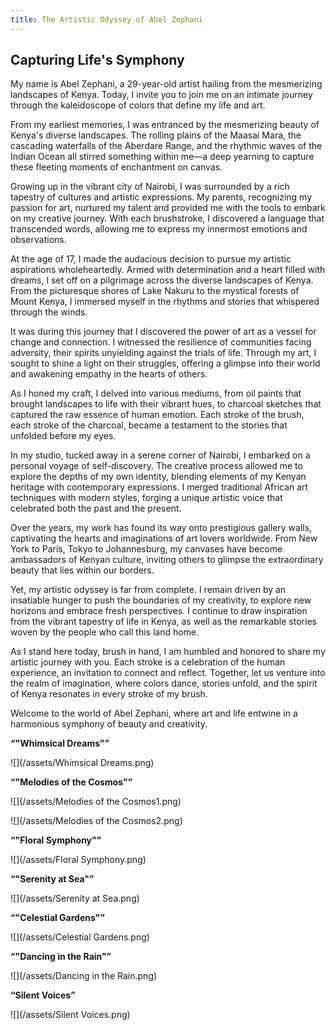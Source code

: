 ```yaml
---
title: The Artistic Odyssey of Abel Zephani
---
```

## Capturing Life's Symphony

My name is Abel Zephani, a 29-year-old artist hailing from the mesmerizing landscapes of Kenya. Today, I invite you to join me on an intimate journey through the kaleidoscope of colors that define my life and art.

From my earliest memories, I was entranced by the mesmerizing beauty of Kenya's diverse landscapes. The rolling plains of the Maasai Mara, the cascading waterfalls of the Aberdare Range, and the rhythmic waves of the Indian Ocean all stirred something within me—a deep yearning to capture these fleeting moments of enchantment on canvas.

Growing up in the vibrant city of Nairobi, I was surrounded by a rich tapestry of cultures and artistic expressions. My parents, recognizing my passion for art, nurtured my talent and provided me with the tools to embark on my creative journey. With each brushstroke, I discovered a language that transcended words, allowing me to express my innermost emotions and observations.

At the age of 17, I made the audacious decision to pursue my artistic aspirations wholeheartedly. Armed with determination and a heart filled with dreams, I set off on a pilgrimage across the diverse landscapes of Kenya. From the picturesque shores of Lake Nakuru to the mystical forests of Mount Kenya, I immersed myself in the rhythms and stories that whispered through the winds.

It was during this journey that I discovered the power of art as a vessel for change and connection. I witnessed the resilience of communities facing adversity, their spirits unyielding against the trials of life. Through my art, I sought to shine a light on their struggles, offering a glimpse into their world and awakening empathy in the hearts of others.

As I honed my craft, I delved into various mediums, from oil paints that brought landscapes to life with their vibrant hues, to charcoal sketches that captured the raw essence of human emotion. Each stroke of the brush, each stroke of the charcoal, became a testament to the stories that unfolded before my eyes.

In my studio, tucked away in a serene corner of Nairobi, I embarked on a personal voyage of self-discovery. The creative process allowed me to explore the depths of my own identity, blending elements of my Kenyan heritage with contemporary expressions. I merged traditional African art techniques with modern styles, forging a unique artistic voice that celebrated both the past and the present.

Over the years, my work has found its way onto prestigious gallery walls, captivating the hearts and imaginations of art lovers worldwide. From New York to Paris, Tokyo to Johannesburg, my canvases have become ambassadors of Kenyan culture, inviting others to glimpse the extraordinary beauty that lies within our borders.

Yet, my artistic odyssey is far from complete. I remain driven by an insatiable hunger to push the boundaries of my creativity, to explore new horizons and embrace fresh perspectives. I continue to draw inspiration from the vibrant tapestry of life in Kenya, as well as the remarkable stories woven by the people who call this land home.

As I stand here today, brush in hand, I am humbled and honored to share my artistic journey with you. Each stroke is a celebration of the human experience, an invitation to connect and reflect. Together, let us venture into the realm of imagination, where colors dance, stories unfold, and the spirit of Kenya resonates in every stroke of my brush.

Welcome to the world of Abel Zephani, where art and life entwine in a harmonious symphony of beauty and creativity.


 **“"Whimsical Dreams"”**


![](/assets/Whimsical Dreams.png)


 **“"Melodies of the Cosmos"”**


![](/assets/Melodies of the Cosmos1.png)

![](/assets/Melodies of the Cosmos2.png)



 **“"Floral Symphony"”**


![](/assets/Floral Symphony.png)



 **“"Serenity at Sea"”**


![](/assets/Serenity at Sea.png)



 **“"Celestial Gardens"”**


![](/assets/Celestial Gardens.png)





 **“"Dancing in the Rain"”**


![](/assets/Dancing in the Rain.png)





 **“Silent Voices”**


![](/assets/Silent Voices.png)



